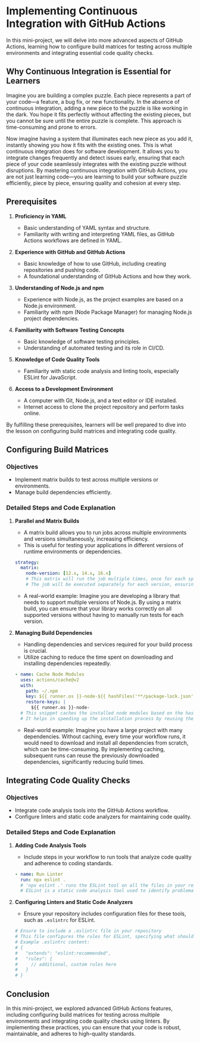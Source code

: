 # Implementing Continuous Integration with GitHub Actions

In this mini-project, we will delve into more advanced aspects of GitHub Actions, learning how to configure build matrices for testing across multiple environments and integrating essential code quality checks.

## Why Continuous Integration is Essential for Learners

Imagine you are building a complex puzzle. Each piece represents a part of your code—a feature, a bug fix, or new functionality. In the absence of continuous integration, adding a new piece to the puzzle is like working in the dark. You hope it fits perfectly without affecting the existing pieces, but you cannot be sure until the entire puzzle is complete. This approach is time-consuming and prone to errors.

Now imagine having a system that illuminates each new piece as you add it, instantly showing you how it fits with the existing ones. This is what continuous integration does for software development. It allows you to integrate changes frequently and detect issues early, ensuring that each piece of your code seamlessly integrates with the existing puzzle without disruptions. By mastering continuous integration with GitHub Actions, you are not just learning code—you are learning to build your software puzzle efficiently, piece by piece, ensuring quality and cohesion at every step.

## Prerequisites

1. **Proficiency in YAML**
    - Basic understanding of YAML syntax and structure.
    - Familiarity with writing and interpreting YAML files, as GitHub Actions workflows are defined in YAML.

2. **Experience with GitHub and GitHub Actions**
    - Basic knowledge of how to use GitHub, including creating repositories and pushing code.
    - A foundational understanding of GitHub Actions and how they work.

3. **Understanding of Node.js and npm**
    - Experience with Node.js, as the project examples are based on a Node.js environment.
    - Familiarity with npm (Node Package Manager) for managing Node.js project dependencies.

4. **Familiarity with Software Testing Concepts**
    - Basic knowledge of software testing principles.
    - Understanding of automated testing and its role in CI/CD.

5. **Knowledge of Code Quality Tools**
    - Familiarity with static code analysis and linting tools, especially ESLint for JavaScript.

6. **Access to a Development Environment**
    - A computer with Git, Node.js, and a text editor or IDE installed.
    - Internet access to clone the project repository and perform tasks online.

By fulfilling these prerequisites, learners will be well prepared to dive into the lesson on configuring build matrices and integrating code quality.

## Configuring Build Matrices

### Objectives

- Implement matrix builds to test across multiple versions or environments.
- Manage build dependencies efficiently.

### Detailed Steps and Code Explanation

1. **Parallel and Matrix Builds**

    - A matrix build allows you to run jobs across multiple environments and versions simultaneously, increasing efficiency.
    - This is useful for testing your applications in different versions of runtime environments or dependencies.

    ```yaml
    strategy:
      matrix:
        node-version: [12.x, 14.x, 16.x]
        # This matrix will run the job multiple times, once for each specified Node.js version (12.x, 14.x, 16.x).
        # The job will be executed separately for each version, ensuring compatibility across these versions.
    ```
    - A real-world example: Imagine you are developing a library that needs to support multiple versions of Node.js. By using a matrix build, you can ensure that your library works correctly on all supported versions without having to manually run tests for each version.

2. **Managing Build Dependencies**

    - Handling dependencies and services required for your build process is crucial.
    - Utilize caching to reduce the time spent on downloading and installing dependencies repeatedly.

    ```yaml
    - name: Cache Node Modules
      uses: actions/cache@v2
      with:
        path: ~/.npm
        key: ${{ runner.os }}-node-${{ hashFiles('**/package-lock.json') }}
        restore-keys: |
          ${{ runner.os }}-node-
      # This snippet caches the installed node modules based on the hash of the 'package-lock.json' file.
      # It helps in speeding up the installation process by reusing the cached modules when the 'package-lock.json' file hasn't changed.
    ```

    - Real-world example: Imagine you have a large project with many dependencies. Without caching, every time your workflow runs, it would need to download and install all dependencies from scratch, which can be time-consuming. By implementing caching, subsequent runs can reuse the previously downloaded dependencies, significantly reducing build times.

## Integrating Code Quality Checks

### Objectives

- Integrate code analysis tools into the GitHub Actions workflow.
- Configure linters and static code analyzers for maintaining code quality.

### Detailed Steps and Code Explanation

1. **Adding Code Analysis Tools**

    - Include steps in your workflow to run tools that analyze code quality and adherence to coding standards.

    ```yaml
    - name: Run Linter
      run: npx eslint .
      # 'npx eslint .' runs the ESLint tool on all the files in your repository.
      # ESLint is a static code analysis tool used to identify problematic patterns in JavaScript code.
    ```

2. **Configuring Linters and Static Code Analyzers**

    - Ensure your repository includes configuration files for these tools, such as `.eslintrc` for ESLint.

    ```yaml
    # Ensure to include a .eslintrc file in your repository
    # This file configures the rules for ESLint, specifying what should be checked.
    # Example .eslintrc content:
    # {
    #   "extends": "eslint:recommended",
    #   "rules": {
    #     // additional, custom rules here
    #   }
    # }
    ```

## Conclusion

In this mini-project, we explored advanced GitHub Actions features, including configuring build matrices for testing across multiple environments and integrating code quality checks using linters. By implementing these practices, you can ensure that your code is robust, maintainable, and adheres to high-quality standards.